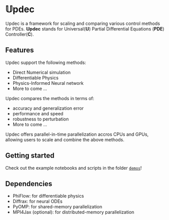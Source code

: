 # 𝕌pdec

𝕌pdec is a framework for scaling and comparing various control methods for PDEs. __𝕌pdec__ stands for Universal(__𝕌__) Partial Differential Equations (__PDE__) Controller(__C__).


## Features
𝕌pdec support the following methods:
- Direct Numerical simulation
- Differentiable Physics
- Physics-Informed Neural network
- More to come ...

𝕌pdec compares the methods in terms of:
- accuracy and generalization error
- performance and speed
- robustness to perturbation
- More to come ...

𝕌pdec offers parallel-in-time parallelization accros CPUs and GPUs, allowing users to scale and combine the above methods.


## Getting started
Check out the example notebooks and scripts in  the folder [`demos`](./demos)!


## Dependencies
- PhiFlow: for differentiable physics
- Diffrax: for neural ODEs
- PyOMP: for shared-memory parallelization
- MPI4Jax (optional): for distributed-memory parallelization
